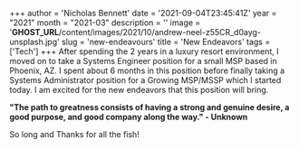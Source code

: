 +++
author = 'Nicholas Bennett'
date = '2021-09-04T23:45:41Z'
year = "2021"
month = "2021-03"
description = ''
image = '__GHOST_URL__/content/images/2021/10/andrew-neel-z55CR_d0ayg-unsplash.jpg'
slug = 'new-endeavours'
title = 'New Endeavors'
tags = ['Tech']
+++
After spending the 2 years in a luxury resort environment, I moved on to take a Systems Engineer position for a small MSP based in Phoenix, AZ. I spent about 6 months in this position before finally taking a Systems Administrator position for a Growing MSP/MSSP which I started today. I am excited for the new endeavors that this position will bring.

**"The path to greatness consists of having a strong and genuine desire, a good purpose, and good company along the way."  - Unknown**

So long and Thanks for all the fish!